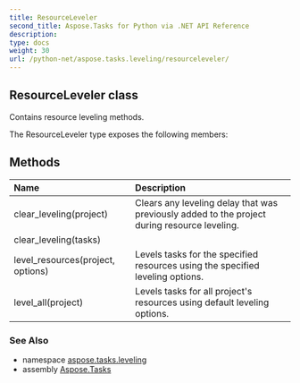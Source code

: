 ```yaml
---
title: ResourceLeveler
second_title: Aspose.Tasks for Python via .NET API Reference
description: 
type: docs
weight: 30
url: /python-net/aspose.tasks.leveling/resourceleveler/
---
```


## ResourceLeveler class

Contains resource leveling methods.

The ResourceLeveler type exposes the following members:
## Methods
| Name | Description |
| :- | :- |
|clear_leveling(project)|Clears any leveling delay that was previously added to the project during resource leveling.|
|clear_leveling(tasks)|  |
|level_resources(project, options)|Levels tasks for the specified resources using the specified leveling options.|
|level_all(project)|Levels tasks for all project's resources using default leveling options.|

### See Also

* namespace [aspose.tasks.leveling](/tasks/python-net/aspose.tasks.leveling/)
* assembly [Aspose.Tasks](/tasks/python-net/)

